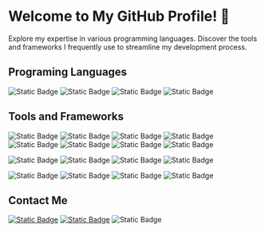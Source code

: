 # Welcome to My GitHub Profile! 👋

Explore my expertise in various programming languages.
Discover the tools and frameworks I frequently use to streamline my development process.

## Programing Languages 
![Static Badge](https://img.shields.io/badge/1.21.5-%2300ADD8?style=for-the-badge&logo=go&logoColor=%2300ADD8&label=GO) 
![Static Badge](https://img.shields.io/badge/3-%233776AB?style=for-the-badge&logo=python&logoColor=%2300ADD8&label=PYTHON) 
![Static Badge](https://img.shields.io/badge/ES6-%23F7DF1E?style=for-the-badge&logo=javascript&logoColor=%23F7DF1E&label=JAVASCRIPT)
![Static Badge](https://img.shields.io/badge/JAVA-%23437291?style=for-the-badge&logo=openjdk&logoColor=%23437291&color=red)


## Tools and Frameworks 
![Static Badge](https://img.shields.io/badge/Advanced-blue?style=for-the-badge&logo=react&logoColor=%2361DAFB&label=REACT)
![Static Badge](https://img.shields.io/badge/Advanced-blue?style=for-the-badge&logo=django&logoColor=%23092E20&label=DJANGO)
![Static Badge](https://img.shields.io/badge/Advanced-blue?style=for-the-badge&logo=postgresql&logoColor=%234169E1&label=PostgresQL)
![Static Badge](https://img.shields.io/badge/Advanced-blue?style=for-the-badge&logo=gin&logoColor=%23008ECF&label=GIN)
![Static Badge](https://img.shields.io/badge/Advanced-blue?style=for-the-badge&logo=telegram&logoColor=%2326A5E4&label=Telegram%20Bot)
![Static Badge](https://img.shields.io/badge/Advanced-blue?style=for-the-badge&logo=docker&logoColor=%232496ED&label=Docker)
![Static Badge](https://img.shields.io/badge/Advanced-blue?style=for-the-badge&logo=Ubuntu&logoColor=%23E95420&label=Ubuntu)
![Static Badge](https://img.shields.io/badge/Advanced-blue?style=for-the-badge&logo=visualstudiocode&logoColor=%23007ACC&label=Visual%20Studio%20Code)

![Static Badge](https://img.shields.io/badge/intermediate-green?style=for-the-badge&logo=cloudflare&logoColor=%23F38020&label=Cloudflare)
![Static Badge](https://img.shields.io/badge/intermediate-green?style=for-the-badge&logo=cloudflare&logoColor=%230080FF&label=Digital%20Ocean)
![Static Badge](https://img.shields.io/badge/intermediate-green?style=for-the-badge&logo=figma&logoColor=%23F24E1E&label=Figma)
![Static Badge](https://img.shields.io/badge/intermediate-green?style=for-the-badge&logo=flask&logoColor=%23000000&label=Flask)

![Static Badge](https://img.shields.io/badge/Beginner-red?style=for-the-badge&logo=electron&logoColor=%2347848F&label=Electron)
![Static Badge](https://img.shields.io/badge/Beginner-red?style=for-the-badge&logo=react&logoColor=%2347848F&label=React%20Native%20)
![Static Badge](https://img.shields.io/badge/Beginner-red?style=for-the-badge&logo=graphql&logoColor=%23E10098&label=GraphQL)
![Static Badge](https://img.shields.io/badge/Beginner-red?style=for-the-badge&logo=kubernetes&logoColor=%23326CE5&label=Kubernetes)

## Contact Me 

[![Static Badge](https://img.shields.io/badge/primeakash-8A2BE2?style=for-the-badge&logo=telegram)](https://t.me/primeakash)
[![Static Badge](https://img.shields.io/badge/GMAIL-8A2BE2?style=for-the-badge&logo=gmail)](mailto:botsgalaxyofficial@gmail.com)
![Static Badge](https://img.shields.io/badge/linkedIN-8A2BE2?style=for-the-badge&logo=linkedin)




